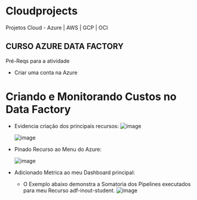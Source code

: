 # Cloudprojects
Projetos Cloud - Azure | AWS | GCP | OCI

## CURSO AZURE DATA FACTORY ##
Pré-Reqs para a atividade
  - Criar uma conta na Azure

# Criando e Monitorando Custos no Data Factory #

- Evidencia criação dos principais recursos:
  ![image](https://github.com/user-attachments/assets/07416f45-0e1a-4d6c-9477-f3557d20df69)

  ![image](https://github.com/user-attachments/assets/f6600096-44d7-4982-907b-cdde014ef4de)
  
- Pinado Recurso ao Menu do Azure:
  
  ![image](https://github.com/user-attachments/assets/735a951a-5243-4039-92c0-409d0e6f2dda)

- Adicionado Metrica ao meu Dashboard principal:
  - O Exemplo abaixo demonstra a Somatoria dos Pipelines executados para meu Recurso adf-inout-student.
   ![image](https://github.com/user-attachments/assets/c4f5eb19-e33b-4c87-b42d-ad494df9f115)




  


